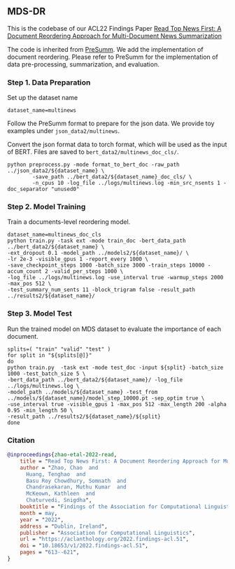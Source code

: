 ## MDS-DR

This is the codebase of our ACL22 Findings Paper [Read Top News First: A Document Reordering Approach for Multi-Document News Summarization](https://aclanthology.org/2022.findings-acl.51/)

The code is inherited from [PreSumm](https://github.com/nlpyang/PreSumm). 
We add the implementation of document reordering. 
Please refer to PreSumm for the implementation of data pre-processing, summarization, and evaluation.




### Step 1. Data Preparation

Set up the dataset name
```shell script
dataset_name=multinews
```

Follow the PreSumm format to prepare for the json data. We provide toy examples under `json_data2/multinews`.


Convert the json format data to torch format, which will be used as the input of BERT. Files are saved to `bert_data2/multinews_doc_cls/`.

```shell script
python preprocess.py -mode format_to_bert_doc -raw_path ../json_data2/${dataset_name} \
        -save_path ../bert_data2/${dataset_name}_doc_cls/ \
        -n_cpus 10 -log_file ../logs/multinews.log -min_src_nsents 1 -doc_separator "unused0"
```

### Step 2. Model Training
Train a documents-level reordering model.

```shell script
dataset_name=multinews_doc_cls
python train.py -task ext -mode train_doc -bert_data_path ../bert_data2/${dataset_name} \
-ext_dropout 0.1 -model_path ../models2/${dataset_name}/ \
-lr 2e-3 -visible_gpus 1 -report_every 1000 \
-save_checkpoint_steps 1000 -batch_size 3000 -train_steps 10000 -accum_count 2 -valid_per_steps 1000 \
-log_file ../logs/multinews.log -use_interval true -warmup_steps 2000 -max_pos 512 \
-test_summary_num_sents 11 -block_trigram false -result_path ../results2/${dataset_name}/
```


### Step 3. Model Test
Run the trained model on MDS dataset to evaluate the importance of each document.
```shell script
splits=( "train" "valid" "test" )
for split in "${splits[@]}"
do
python train.py  -task ext -mode test_doc -input ${split} -batch_size 1000 -test_batch_size 5 \
-bert_data_path ../bert_data2/${dataset_name}/ -log_file ../logs/multinews.log \
-model_path ../models/${dataset_name} -test_from ../models/${dataset_name}/model_step_10000.pt -sep_optim true \
-use_interval true -visible_gpus 1 -max_pos 512 -max_length 200 -alpha 0.95 -min_length 50 \
-result_path ../results2/${dataset_name}/${split}
done
```

### Citation 

```bibtex
@inproceedings{zhao-etal-2022-read,
    title = "Read Top News First: A Document Reordering Approach for Multi-Document News Summarization",
    author = "Zhao, Chao  and
      Huang, Tenghao  and
      Basu Roy Chowdhury, Somnath  and
      Chandrasekaran, Muthu Kumar  and
      McKeown, Kathleen  and
      Chaturvedi, Snigdha",
    booktitle = "Findings of the Association for Computational Linguistics: ACL 2022",
    month = may,
    year = "2022",
    address = "Dublin, Ireland",
    publisher = "Association for Computational Linguistics",
    url = "https://aclanthology.org/2022.findings-acl.51",
    doi = "10.18653/v1/2022.findings-acl.51",
    pages = "613--621",
}
```